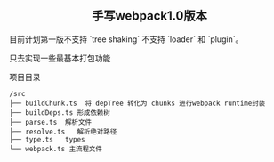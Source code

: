 <h2 align="center">手写webpack1.0版本</h2>
目前计划第一版不支持 `tree shaking` 不支持 `loader` 和 `plugin`。

只去实现一些最基本打包功能

项目目录
```
/src
├── buildChunk.ts  将 depTree 转化为 chunks 进行webpack runtime封装
├── buildDeps.ts 形成依赖树
├── parse.ts  解析文件
├── resolve.ts   解析绝对路径
├── type.ts   types
└── webpack.ts 主流程文件
```
